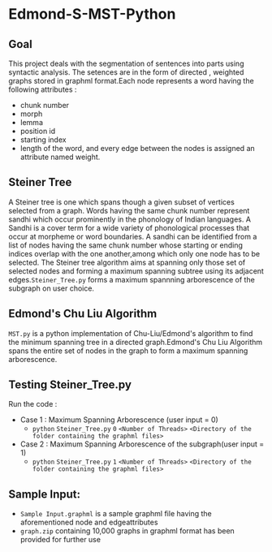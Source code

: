 # Edmond-S-MST-Python

## Goal
This project deals with the segmentation of  sentences into parts using syntactic analysis.
The setences are in the form of directed , weighted graphs stored in graphml format.Each node represents a word having the following  attributes : 
- chunk number 
- morph
- lemma 
- position id 
- starting index
- length of the word,
and every edge between the nodes is assigned an attribute named weight.

## Steiner Tree
A Steiner tree is one which spans though a given subset of vertices selected from a graph. 
Words having the same chunk number represent sandhi which occur prominently in the phonology of Indian languages. 
A Sandhi is a cover term for a wide variety of phonological processes that occur at morpheme or word boundaries.
A sandhi can be identified from a list of nodes having the same chunk number whose starting or ending indices overlap with the one another,among which only one node has to be selected.
The Steiner tree algorithm aims at spanning only those set of selected nodes and forming a maximum spanning subtree using its adjacent edges.`Steiner_Tree.py` forms a maximum spannning arborescence of the subgraph on user choice.

## Edmond's Chu Liu Algorithm
`MST.py` is a python implementation of Chu-Liu/Edmond's algorithm to find the minimum spanning tree in a directed graph.Edmond's Chu Liu Algorithm spans the entire set of nodes in the graph to form a maximum spanning arborescence.

## Testing Steiner_Tree.py
Run the code :
- Case 1 : Maximum Spanning Arborescence (user input = 0)
   - `python` `Steiner_Tree.py` `0` `<Number of Threads>` `<Directory of the folder containing the graphml files>`
- Case 2 : Maximum Spanning Arborescence of the subgraph(user input = 1)
   - `python` `Steiner_Tree.py` `1` `<Number of Threads>` `<Directory of the folder containing the graphml files>`
 
 ## Sample Input:
 - `Sample Input.graphml` is a sample graphml file having the aforementioned node and edgeattributes
 - `graph.zip` containing 10,000 graphs in graphml format has been provided for further use
 
 
 
